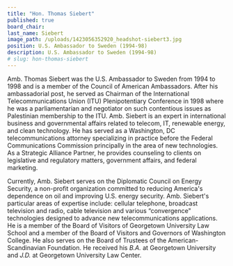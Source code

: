 ```yaml
---
title: "Hon. Thomas Siebert"
published: true
board_chair:
last_name: Siebert
image_path: /uploads/1423056352920_headshot-siebert3.jpg
position: U.S. Ambassador to Sweden (1994-98)
description: U.S. Ambassador to Sweden (1994-98)
# slug: hon-thomas-siebert
---
```


Amb. Thomas Siebert was the U.S. Ambassador to Sweden from 1994 to 1998 and is a member of the Council of American Ambassadors. After his ambassadorial post, he served as Chairman of the International Telecommunications Union (ITU) Plenipotentiary Conference in 1998 where he was a parliamentarian and negotiator on such contentious issues as Palestinian membership to the ITU. Amb. Siebert is an expert in international business and governmental affairs related to telecom, IT, renewable energy, and clean technology. He has served as a Washington, DC telecommunications attorney specializing in practice before the Federal Communications Commission principally in the area of new technologies. As a Strategic Alliance Partner, he provides counseling to clients on legislative and regulatory matters, government affairs, and federal marketing.

Currently, Amb. Siebert serves on the Diplomatic Council on Energy Security, a non-profit organization committed to reducing America's dependence on oil and improving U.S. energy security. Amb. Siebert's particular areas of expertise include: cellular telephone, broadcast television and radio, cable television and various “convergence" technologies designed to advance new telecommunications applications. He is a member of the Board of Visitors of Georgetown University Law School and a member of the Board of Visitors and Governors of Washington College. He also serves on the Board of Trustees of the American-Scandinavian Foundation. He received his _B.A._ at Georgetown University and _J.D._ at Georgetown University Law Center.

